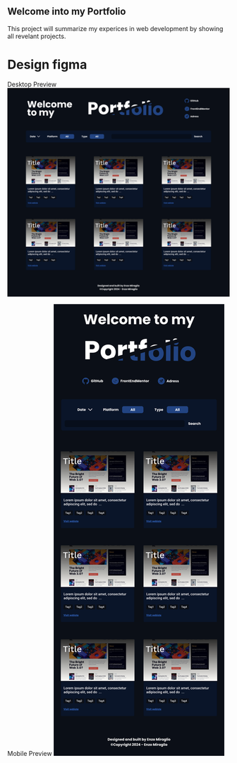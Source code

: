 ## Welcome into my Portfolio

This project will summarize my experices in web development by showing all revelant projects.

# Design figma 

Desktop Preview
![Desktop design preview](./public/landing_page_desktop.svg)

Mobile Preview
![Mobile Design preview](./public/landing_page_mobile.svg)